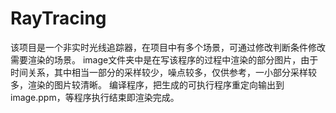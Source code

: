 # RayTracing
该项目是一个非实时光线追踪器，在项目中有多个场景，可通过修改判断条件修改需要渲染的场景。
image文件夹中是在写该程序的过程中渲染的部分图片，由于时间关系，其中相当一部分的采样较少，噪点较多，仅供参考，一小部分采样较多，渲染的图片较清晰。
编译程序，把生成的可执行程序重定向输出到image.ppm，等程序执行结束即渲染完成。
